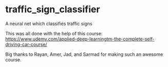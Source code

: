# traffic_sign_classifier
A neural net which classifies traffic signs

This was all done with the help of this course:
https://www.udemy.com/applied-deep-learningtm-the-complete-self-driving-car-course/

Big thanks to Rayan, Amer, Jad, and Sarmad for making such an awesome course.

